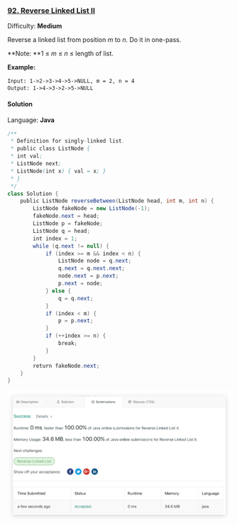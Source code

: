 ### [92\. Reverse Linked List II](https://leetcode.com/problems/reverse-linked-list-ii/)

Difficulty: **Medium**


Reverse a linked list from position _m_ to _n_. Do it in one-pass.

**Note: **1 ≤ _m_ ≤ _n_ ≤ length of list.

**Example:**

```
Input: 1->2->3->4->5->NULL, m = 2, n = 4
Output: 1->4->3->2->5->NULL
```


#### Solution

Language: **Java**

```java
/**
 * Definition for singly-linked list.
 * public class ListNode {
 * int val;
 * ListNode next;
 * ListNode(int x) { val = x; }
 * }
 */
class Solution {
    public ListNode reverseBetween(ListNode head, int m, int n) {
        ListNode fakeNode = new ListNode(-1);
        fakeNode.next = head;
        ListNode p = fakeNode;
        ListNode q = head;
        int index = 1;
        while (q.next != null) {
            if (index >= m && index < n) {
                ListNode node = q.next;
                q.next = q.next.next;
                node.next = p.next;
                p.next = node;
            } else {
                q = q.next;
            }
            if (index < m) {
                p = p.next;
            }
            if (++index >= n) {
                break;
            }
        }
        return fakeNode.next;
    }
}
```
![pic](https://raw.githubusercontent.com/PicGoBed/PicBed/master/2019-08-14-nLuLW6.jpg)